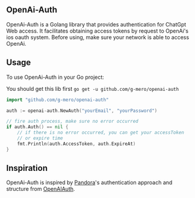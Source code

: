 ## OpenAi-Auth
OpenAi-Auth is a Golang library that provides authentication for ChatGpt Web access. 
It facilitates obtaining access tokens by request to OpenAi's ios oauth system. Before
using, make sure your network is able to access OpenAi.

## Usage
To use OpenAi-Auth in your Go project:

You should get this lib first
`go get -u github.com/g-mero/openai-auth`

```go
import "github.com/g-mero/openai-auth"

auth := openai-auth.NewAuth("yourEmail", "yourPassword")

// fire auth process, make sure no error occurred
if auth.Auth() == nil {
	// if there is no error occurred, you can get your accessToken 
	// or expire time
    fmt.Println(auth.AccessToken, auth.ExpireAt)
}
```

## Inspiration
OpenAi-Auth is inspired by [Pandora](https://github.com/pengzhile/pandora)'s authentication 
approach and structure from [OpenAIAuth](https://github.com/acheong08/OpenAIAuth).